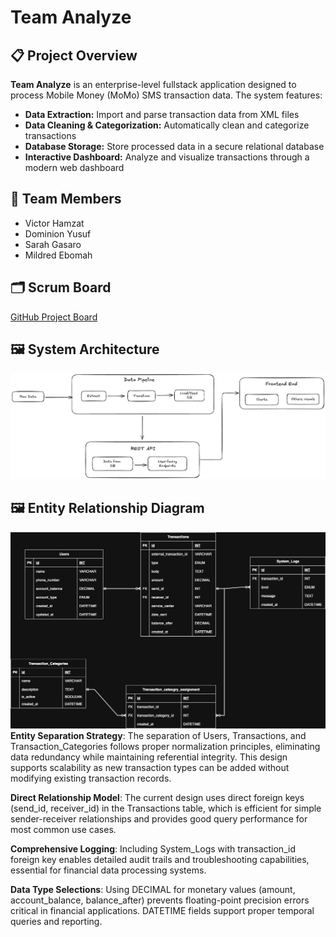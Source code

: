 # Team Analyze

## 📋 Project Overview

**Team Analyze** is an enterprise-level fullstack application designed to process Mobile Money (MoMo) SMS transaction data. The system features:

- **Data Extraction:** Import and parse transaction data from XML files
- **Data Cleaning & Categorization:** Automatically clean and categorize transactions
- **Database Storage:** Store processed data in a secure relational database
- **Interactive Dashboard:** Analyze and visualize transactions through a modern web dashboard

## 👥 Team Members

- Victor Hamzat
- Dominion Yusuf
- Sarah Gasaro
- Mildred Ebomah

## 🗂️ Scrum Board

[GitHub Project Board](https://github.com/users/domyusuf/projects/1/views/1)

## 🖼️ System Architecture

![System Architecture](./docs/system-architecture.png)

## 🖼️ Entity Relationship Diagram

![Entity Relationship Diagram](./docs/erd_diagram.png)
**Entity Separation Strategy**: The separation of Users, Transactions, and Transaction_Categories follows proper normalization principles, eliminating data redundancy while maintaining referential integrity. This design supports scalability as new transaction types can be added without modifying existing transaction records.

**Direct Relationship Model**:  The current design uses direct foreign keys (send_id, receiver_id) in the Transactions table, which is efficient for simple sender-receiver relationships and provides good query performance for most common use cases.

**Comprehensive Logging**: Including System_Logs with transaction_id foreign key enables detailed audit trails and troubleshooting capabilities, essential for financial data processing systems.

**Data Type Selections**: Using DECIMAL for monetary values (amount, account_balance, balance_after) prevents floating-point precision errors critical in financial applications. DATETIME fields support proper temporal queries and reporting.
